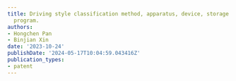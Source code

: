 ```yaml
---
title: Driving style classification method, apparatus, device, storage medium, and
  program.
authors:
- Hongchen Pan
- Binjian Xin
date: '2023-10-24'
publishDate: '2024-05-17T10:04:59.043416Z'
publication_types:
- patent
---
```


